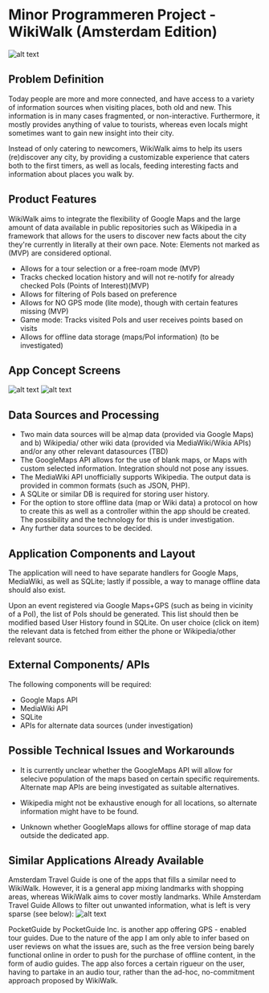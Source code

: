 # Minor Programmeren Project - WikiWalk (Amsterdam Edition)
![alt text](https://github.com/paulberinde/project/blob/master/doc/logotest3.png)
## Problem Definition

Today people are more and more connected, and have access to a variety of information sources when visiting places, both old and new. 
This information is in many cases fragmented, or non-interactive. Furthermore, it mostly provides anything of value to tourists, whereas
even locals might sometimes want to gain new insight into their city.

Instead of only catering to newcomers, WikiWalk aims to help its users (re)discover any city, by providing a customizable experience that
caters both to the first timers, as well as locals, feeding interesting facts and information about places you walk by.

## Product Features

WikiWalk aims to integrate the flexibility of Google Maps and the large amount of data available in public repositories such as Wikipedia
in a framework that allows for the users to discover new facts about the city they're currently in literally at their own pace. 
Note: Elements not marked as (MVP) are considered optional.

+ Allows for a tour selection or a free-roam mode (MVP)
+ Tracks checked location history and will not re-notify for already checked PoIs (Points of Interest)(MVP)
+ Allows for filtering of PoIs based on preference
+ Allows for NO GPS mode (lite mode), though with certain features missing (MVP)
+ Game mode: Tracks visited PoIs and user receives points based on visits
+ Allows for offline data storage (maps/PoI information) (to be investigated)

## App Concept Screens
![alt text](https://github.com/paulberinde/project/blob/master/doc/Start%20Screen%202.png)
![alt text](https://github.com/paulberinde/project/blob/master/doc/Free-Roam.jpg)

## Data Sources and Processing
+ Two main data sources will be a)map data (provided via Google Maps) and b) Wikipedia/ other wiki data (provided via MediaWiki/Wikia APIs)
and/or any other relevant datasources (TBD)
+ The GoogleMaps API allows for the use of blank maps, or Maps with custom selected information. Integration should not pose any issues.
+ The MediaWiki API unofficially supports Wikipedia. The output data is provided in common formats (such as JSON, PHP).
+ A SQLite or similar DB is required for storing user history.
+ For the option to store offline data (map or Wiki data) a protocol on how to create this as well as a controller within the app should
be created. The possibility and the technology for this is under investigation.
+ Any further data sources to be decided.


## Application Components and Layout
The application will need to have separate handlers for Google Maps, MediaWiki, as well as SQLite; lastly if possible, a way to manage offline
data should also exist. 

Upon an event registered via Google Maps+GPS (such as being in vicinity of a PoI), the list of PoIs should be generated. This list should then 
be modified based User History found in SQLite. On user choice (click on item) the relevant data is fetched from either the phone 
or Wikipedia/other relevant source.

## External Components/ APIs
The following components will be required:
+ Google Maps API
+ MediaWiki API
+ SQLite
+ APIs for alternate data sources (under investigation)

## Possible Technical Issues and Workarounds
+ It is currently unclear whether the GoogleMaps API will allow for selecive population of the maps based on certain specific requirements.
Alternate map APIs are being investigated as suitable alternatives.

+ Wikipedia might not be exhaustive enough for all locations, so alternate information might have to be found.

+ Unknown whether GoogleMaps allows for offline storage of map data outside the dedicated app.


## Similar Applications Already Available
Amsterdam Travel Guide is one of the apps that fills a similar need to WikiWalk. However, it is a general app mixing landmarks with 
shopping areas, whereas WikiWalk aims to cover mostly landmarks. While Amsterdam Travel Guide Allows to filter out unwanted information,
what is left is very sparse (see below):
![alt text](https://github.com/paulberinde/project/blob/master/doc/Screenshot_2016-05-30-16-11-32.png)


PocketGuide by PocketGuide Inc. is another app offering GPS - enabled tour guides. Due to the nature of the app I am only able to infer based on user reviews on what the issues are, such as the free version being barely functional online in order to push for the purchase of
offline content, in the form of audio guides. The app also forces a certain rigueur on the user, having to partake in an audio tour,
rather than the ad-hoc, no-commitment approach proposed by WikiWalk.

